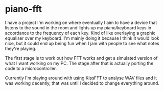 piano-fft
=========

I have a project I'm working on where eventually I aim to have a device that listens to the sound in the room and lights up my piano/keyboard keys in accordance to the frequency of each key. Kind of like overlaying a graphic equaliser over my keyboard. I'm mainly doing it because I think it would look nice, but it could end up being fun when I jam with people to see what notes they're playing.

The first stage is to work out how FFT works and get a simulated version of what I want working on my PC. The stage after that is actually porting the code to a microcontroller.

Currently I'm playing around with using KissFFT to analyse WAV files and it was working decently, that was until I decided to change everything around.
